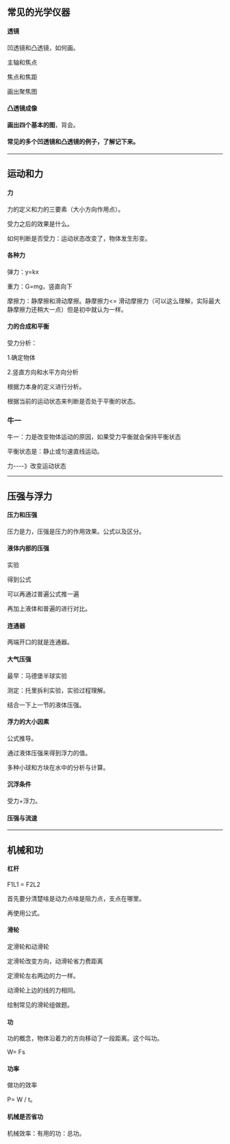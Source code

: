 ## 常见的光学仪器

#### 透镜

凹透镜和凸透镜，如何画。

主轴和焦点

焦点和焦距

画出聚焦图

#### 凸透镜成像

**画出四个基本的图**，背会。

#### 常见的多个凹透镜和凸透镜的例子，了解记下来。

---

## 运动和力

#### 力

力的定义和力的三要素（大小方向作用点）。

受力之后的效果是什么。

如何判断是否受力：运动状态改变了，物体发生形变。

#### 各种力

弹力：y=kx

重力：G=mg，竖直向下

摩擦力：静摩擦和滑动摩擦。静摩擦力<= 滑动摩擦力（可以这么理解，实际最大静摩擦力还稍大一点）但是初中就认为一样。

#### 力的合成和平衡

受力分析：

1.确定物体

2.竖直方向和水平方向分析

根据力本身的定义进行分析。

根据当前的运动状态来判断是否处于平衡的状态。

### 牛一

牛一：力是改变物体运动的原因，如果受力平衡就会保持平衡状态

平衡状态是：静止或匀速直线运动。

力----》改变运动状态

---

## 压强与浮力

#### 压力和压强

压力是力，压强是压力的作用效果。公式以及区分。

#### 液体内部的压强

实验

得到公式

可以再通过普遍公式推一遍

再加上液体和普遍的进行对比。

#### 连通器

两端开口的就是连通器。

#### 大气压强

最早：马德堡半球实验

测定：托里拆利实验，实验过程理解。

结合一下上一节的液体压强。

#### 浮力的大小因素

公式推导。

通过液体压强来得到浮力的值。

多种小球和方块在水中的分析与计算。

#### 沉浮条件

受力+浮力。

#### 压强与流速

---

## 机械和功

#### 杠杆

F1L1 = F2L2

首先要分清楚啥是动力点啥是阻力点，支点在哪里。

再使用公式。

#### 滑轮

定滑轮和动滑轮

定滑轮改变方向，动滑轮省力费距离

定滑轮左右两边的力一样。

动滑轮上边的线的力相同。

绘制常见的滑轮组做题。

#### 功

功的概念，物体沿着力的方向移动了一段距离。这个叫功。

W= Fs

#### 功率

做功的效率

P= W / t。

#### 机械是否省功

机械效率：有用的功：总功。

